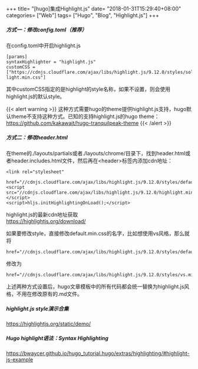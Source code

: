 +++
title= "[hugo]集成Highlight.js"
date= "2018-01-31T15:29:40+08:00"
categories= ["Web"]
tags= ["Hugo", "Blog", "Highlight.js"]
+++

##### 方式一：修改config.toml（推荐）
在config.toml中开启highlight.js

    [params]
    syntaxHighlighter = "highlight.js"
    customCSS = ["https://cdnjs.cloudflare.com/ajax/libs/highlight.js/9.12.0/styles/solarized-light.min.css"]
    
其中customCSS指定的是highlight的style名称，如果不设置，则会使用highlight.js的默认style。

{{< alert warning >}}
这种方式需要hugo的theme提供highlight.js支持，hugo默认theme不支持这种方式。已知的支持highlight.js的hugo theme：https://github.com/kakawait/hugo-tranquilpeak-theme
{{< /alert >}}

##### 方式二：修改header.html        
在theme的./layouts/partials或者./layouts/chrome/目录下，找到header.html或者header.includes.html文件，然后再在\<header>标签内添加cdn地址：

    <link rel="stylesheet"
      href="//cdnjs.cloudflare.com/ajax/libs/highlight.js/9.12.0/styles/default.min.css">
    <script src="//cdnjs.cloudflare.com/ajax/libs/highlight.js/9.12.0/highlight.min.js"></script>
    <script>hljs.initHighlightingOnLoad();</script>
    
highlight.js的最新cdn地址获取  
https://highlightjs.org/download/

如果要修改style，直接修改default.min.css的名字，比如想使用vs风格，那么就将

    href="//cdnjs.cloudflare.com/ajax/libs/highlight.js/9.12.0/styles/default.min.css"
    
修改为

    href="//cdnjs.cloudflare.com/ajax/libs/highlight.js/9.12.0/styles/vs.min.css"
    
上述两种方式设置后，hugo文章模板中的所有代码都会统一替换为highlight.js风格，不用在修改原有的.md文件。
    
##### highlight.js style演示合集
https://highlightjs.org/static/demo/
  
##### Hugo highlight语法：Syntax Highlighting
https://bwaycer.github.io/hugo_tutorial.hugo/extras/highlighting/#highlight-js-example